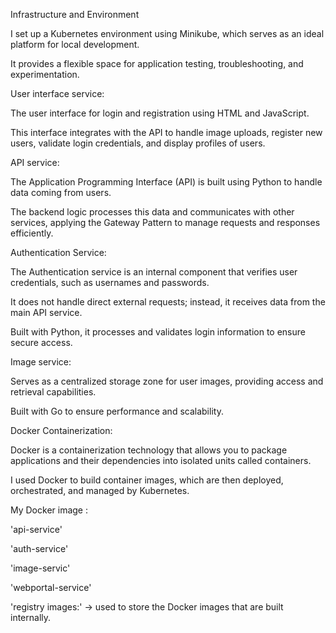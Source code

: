 Infrastructure and Environment

I set up a Kubernetes environment using Minikube, which serves as an ideal platform for local development.

It provides a flexible space for application testing, troubleshooting, and experimentation.

User interface service:

The user interface for login and registration using HTML and JavaScript.

This interface integrates with the API to handle image uploads, register new users, validate login credentials, and display profiles of users.

API service:

The Application Programming Interface (API) is built using Python to handle data coming from users.

The backend logic processes this data and communicates with other services, applying the Gateway Pattern to manage requests and responses efficiently.

Authentication Service:

The Authentication service is an internal component that verifies user credentials, such as usernames and passwords.

It does not handle direct external requests; instead, it receives data from the main API service.

Built with Python, it processes and validates login information to ensure secure access.

Image service:

Serves as a centralized storage zone for user images, providing access and retrieval capabilities.

Built with Go to ensure performance and scalability.

Docker Containerization:

Docker is a containerization technology that allows you to package applications and their dependencies into isolated units called containers.

I used Docker to build container images, which are then deployed, orchestrated, and managed by Kubernetes.

My Docker image :

'api-service'

'auth-service'

'image-servic'

'webportal-service'

'registry images:' -> used to store the Docker images that are built internally.
